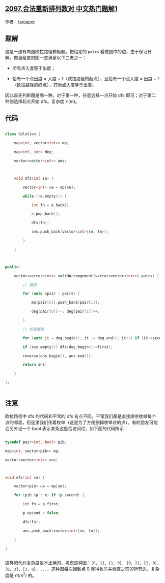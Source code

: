 ## [2097.合法重新排列数对 中文热门题解1](https://leetcode.cn/problems/valid-arrangement-of-pairs/solutions/100000/ou-la-lu-jing-mo-ban-ti-by-tsreaper-mv1d)

作者：[tsreaper](https://leetcode.cn/u/tsreaper)

## 题解

这是一道有向图欧拉路径模板题。把给定的 `pairs` 看成图中的边，由于保证有解，题目给定的图一定满足以下二者之一：
* 所有点入度等于出度；
* 恰有一个点出度 = 入度 + 1（欧拉路径的起点），且恰有一个点入度 = 出度 + 1（欧拉路径的终点），其他点入度等于出度。

因此首先判断图是哪一种。对于第一种，任意选择一点开始 dfs 即可；对于第二种则选择起点开始 dfs。复杂度 $\mathcal{O}(m)$。

## 代码
```c++
class Solution {
    map<int, vector<int>> mp;
    map<int, int> deg;
    vector<vector<int>> ans;

    void dfs(int sn) {
        vector<int> &e = mp[sn];
        while (!e.empty()) {
            int fn = e.back();
            e.pop_back();
            dfs(fn);
            ans.push_back(vector<int>{sn, fn});
        }
    }

public:
    vector<vector<int>> validArrangement(vector<vector<int>>& pairs) {
        // 建图
        for (auto &pair : pairs) {
            mp[pair[0]].push_back(pair[1]);
            deg[pair[0]]--; deg[pair[1]]++;
        }
        // 检查度数
        for (auto it = deg.begin(); it != deg.end(); it++) if (it->second == -1) dfs(it->first);
        if (ans.empty()) dfs(deg.begin()->first);
        reverse(ans.begin(), ans.end());
        return ans;
    }
};

```

## 注意
欧拉路径中 dfs 的代码和平常的 dfs 有点不同。平常我们都是直接顺序枚举每个点的邻居，但这里我们倒着枚举（这是为了方便删掉枚举过的点）。有的朋友可能会另外记一个 bool 表示某条边是否访问过，如下面的代码所示：

```c++
typedef pair<int, bool> pib;
map<int, vector<pib>> mp;
vector<vector<int>> ans;

void dfs(int sn) {
    vector<pib> &e = mp[sn];
    for (pib &p : e) if (p.second) {
        int fn = p.first;
        p.second = false;
        dfs(fn);
        ans.push_back(vector<int>{sn, fn});
    }
}

```

这样的代码复杂度是不正确的，考虑这种图：`[0, 1], [1, 0], [0, 2], [2, 0], [0, 3], [3, 0], ...`，这种图每次回到点 $0$ 就得枚举并检查之前的所有边，复杂度是 $\mathcal{O}(m^2)$ 的。